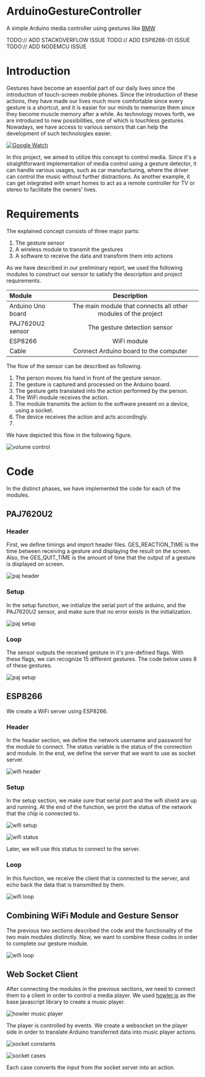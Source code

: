 # ArduinoGestureController
A simple Arduino media controller using gestures like [BMW](https://www.youtube.com/watch?v=l8l1SZhccW4)


TODO:// ADD STACKOVERFLOW ISSUE
TODO:// ADD ESP8266-01 ISSUE
TODO:// ADD NODEMCU ISSUE

# Introduction

Gestures have become an essential part of our daily lives since the introduction of touch-screen mobile phones. Since the introduction of these actions, they have made our lives much more comfortable since every gesture is a shortcut, and it is easier for our minds to memorize them since they become muscle memory after a while. As technology moves forth, we are introduced to new possibilities, one of which is touchless gestures. Nowadays, we have access to various sensors that can help the development of such technologies easier.

[![Google Watch](https://img.youtube.com/vi/SVwV4uqETbI/0.jpg)](https://www.youtube.com/watch?v=SVwV4uqETbI)

In this project, we aimed to utilize this concept to control media. Since it's a straightforward implementation of media control using a gesture detector, it can handle various usages, such as car manufacturing, where the driver can control the music without further distractions. As another example, it can get integrated with smart homes to act as a remote controller for TV or stereo to facilitate the owners’ lives.

# Requirements

The explained concept consists of three major parts:

1. The gesture sensor
2. A wireless module to transmit the gestures
3. A software to receive the data and transform them into actions

As we have described in our preliminary report, we used the following modules to construct our sensor to satisfy the description and project requirements.

| Module      | Description |
| :---        |    :----:   |
| Arduino Uno board      | The main module that connects all other modules of the project       |
| PAJ7620U2 sensor   | The gesture detection sensor        |
| ESP8266   | WiFi module        |
| Cable   | Connect Arduino board to the computer        |

The flow of the sensor can be described as following.

1. The person moves his hand in front of the gesture sensor.
2. The gesture is captured and processed on the Arduino board.
3. The gesture gets translated into the action performed by the person.
4. The WiFi module receives the action.
5. The module transmits the action to the software present on a device, using a socket.
6. The device receives the action and acts accordingly.
7. 
We have depicted this flow in the following figure.

![volume control](images/volume_control.png)

# Code

In the distinct phases, we have implemented the code for each of the modules.

## PAJ7620U2


### Header
First, we define timings and import header files. GES_REACTION_TIME is the time between receiving a gesture and displaying the result on the screen. Also, the GES_QUIT_TIME is the amount of time that the output of a gesture is displayed on screen.

![paj header](images/header.png)

### Setup

In the setup function, we initialize the serial port of the arduino, and the PAJ7620U2 sensor, and make sure that no error exists in the initialization.

![paj setup](images/setup.png)

### Loop

The sensor outputs the received gesture in it's pre-defined flags. With these flags, we can recognize 15 different gestures. The code below uses 8 of these gestures.

![paj setup](images/loop.png)

## ESP8266

We create a WiFi server using ESP8266.

### Header

In the header section, we define the network username and password for the module to connect. The status variable is the status of the connection and module. In the end, we define the server that we want to use as socket server.

![wifi header](images/wifi-header.png)

### Setup

In the setup section, we make sure that serial port and the wifi shield are up and running. At the end of the function, we print the status of the network that the chip is connected to.

![wifi setup](images/wifi-setup.png)

![wifi status](images/wifi-status.png)

Later, we will use this status to connect to the server.

### Loop

In this function, we receive the client that is connected to the server, and echo back the data that is transmitted by them.

![wifi loop](images/wifi-loop.png)

## Combining WiFi Module and Gesture Sensor

The previous two sections described the code and the functionality of the two main modules distinctly. Now, we want to combine these codes in order to complete our gesture module.

![wifi loop](images/combined.png)

## Web Socket Client

After connecting the modules in the previous sections, we need to connect them to a client in order to control a media player. We used [howler.js](https://github.com/goldfire/howler.js) as the base javascript library to create a music player.

![howler music player](images/player.png)

The player is controlled by events. We create a websocket on the player side in order to translate Arduino transferred data into music player actions.

![socket constants](images/constants.png)

![socket cases](images/socket_client_events.png)

Each case converts the input from the socket server into an action.